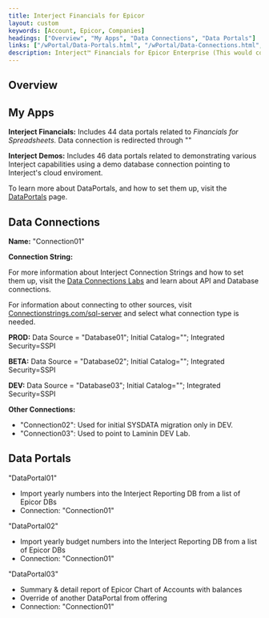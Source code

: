 ```yaml
---
title: Interject Financials for Epicor
layout: custom
keywords: [Account, Epicor, Companies]
headings: ["Overview", "My Apps", "Data Connections", "Data Portals"]
links: ["/wPortal/Data-Portals.html", "/wPortal/Data-Connections.html", "https://www.connectionstrings.com/sql-server/"]
description: Interject™ Financials for Epicor Enterprise (This would cover topics that are specific to integration with Epicor Enterprise, and would potentially be different for each ERP) 
---
```


## Overview

## My Apps

**Interject Financials:** Includes 44 data portals related to *Financials for Spreadsheets.* Data connection is redirected through ""

**Interject Demos:**  Includes 46 data portals related to demonstrating various Interject capabilities using a demo database connection pointing to Interject's cloud enviroment.

To learn more about DataPortals, and how to set them up, visit the [DataPortals](/wPortal/Data-Portals.html) page.

## Data Connections

**Name:** "Connection01"

**Connection String:**

For more information about Interject Connection Strings and how to set them up, visit the [Data Connections Labs](/wPortal/Data-Connections.html) and learn about API and Database connections.

For information about connecting to other sources, visit [Connectionstrings.com/sql-server](https://www.connectionstrings.com/sql-server/) and select what connection type is needed.

**PROD:** Data Source = "Database01"; Initial Catalog=""; Integrated Security=SSPI

**BETA:** Data Source = "Database02"; Initial Catalog=""; Integrated Security=SSPI 

**DEV:** Data Source = "Database03"; Initial Catalog=""; Integrated Security=SSPI

**Other Connections:** 
- "Connection02": Used for initial SYSDATA migration only in DEV.
- "Connection03": Used to point to Laminin DEV Lab.

## Data Portals

"DataPortal01"
- Import yearly numbers into the Interject Reporting DB from a list of Epicor DBs
- Connection: "Connection01"

"DataPortal02"
- Import yearly budget numbers into the Interject Reporting DB from a list of Epicor DBs
- Connection: "Connection01"

"DataPortal03"
- Summary & detail report of Epicor Chart of Accounts with balances
- Override of another DataPortal from offering
- Connection: "Connection01"
